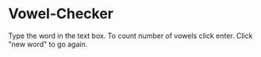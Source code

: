 # Vowel-Checker

Type the word in the text box.
To count number of vowels click enter.
Click "new word" to go again.
